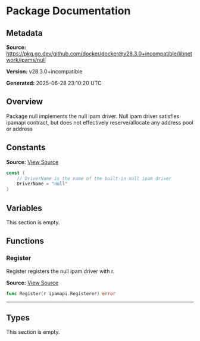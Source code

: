 # Package Documentation

## Metadata

**Source:** https://pkg.go.dev/github.com/docker/docker@v28.3.0+incompatible/libnetwork/ipams/null

**Version:** v28.3.0+incompatible

**Generated:** 2025-06-28 23:10:20 UTC

## Overview

Package null implements the null ipam driver. Null ipam driver satisfies ipamapi contract,
but does not effectively reserve/allocate any address pool or address


## Constants

**Source:** [View Source](https://github.com/docker/docker/blob/v28.3.0/libnetwork/ipams/null/null.go#L13)

```go
const (
	// DriverName is the name of the built-in null ipam driver
	DriverName = "null"
)
```

## Variables

This section is empty.

## Functions

### Register

Register registers the null ipam driver with r.

**Source:** [View Source](https://github.com/docker/docker/blob/v28.3.0/libnetwork/ipams/null/null.go#L80)  

```go
func Register(r ipamapi.Registerer) error
```

---

## Types

This section is empty.

